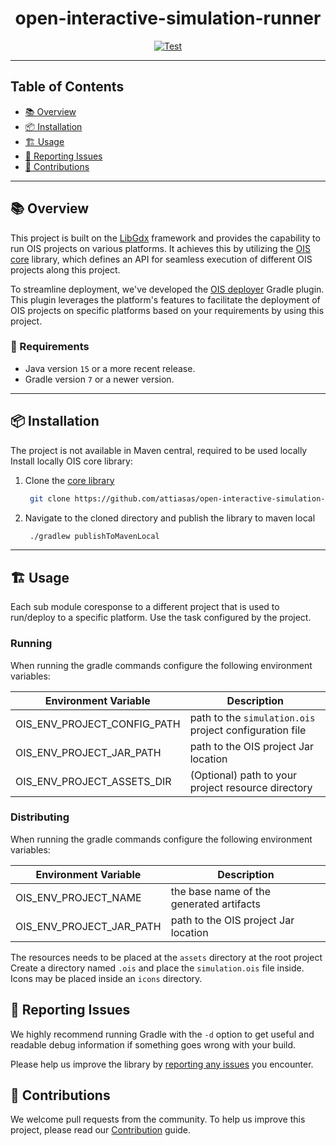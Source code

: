 <div align="center">

# open-interactive-simulation-runner

[![Test](https://github.com/attiasas/open-interactive-simulation-runner/actions/workflows/test.yml/badge.svg)](https://github.com/attiasas/open-interactive-simulation-runner/actions/workflows/test.yml?branch=master)

</div>

---

## Table of Contents
- [📚 Overview](#-overview)
- [📦 Installation](#-installation)
- [🏗️ Usage](#-usage)
- [🐞 Reporting Issues](#-reporting-issues)
- [🤝 Contributions](#-contributions)

---
## 📚 Overview

This project is built on the [LibGdx](https://libgdx.com/) framework and provides the capability to run OIS projects on various platforms. It achieves this by utilizing the [OIS core](https://github.com/attiasas/open-interactive-simulation-core) library, which defines an API for seamless execution of different OIS projects along this project.

To streamline deployment, we've developed the [OIS deployer](https://github.com/attiasas/open-interactive-simulation-deployer) Gradle plugin. This plugin leverages the platform's features to facilitate the deployment of OIS projects on specific platforms based on your requirements by using this project.


### 🚥 Requirements
* Java version `15` or a more recent release.
* Gradle version `7` or a newer version.

---
## 📦 Installation

The project is not available in Maven central, required to be used locally
Install locally OIS core library:

1. Clone the [core library](https://github.com/attiasas/open-interactive-simulation-core)
    ```bash
     git clone https://github.com/attiasas/open-interactive-simulation-core.git
   ```
2. Navigate to the cloned directory and publish the library to maven local
   ```bash
    ./gradlew publishToMavenLocal
   ```

---
## 🏗️ Usage

Each sub module coresponse to a different project that is used to run/deploy to a specific platform.
Use the task configured by the project.

### Running
When running the gradle commands configure the following environment variables:

| Environment Variable        | Description                                             |
|-----------------------------|---------------------------------------------------------|
| OIS_ENV_PROJECT_CONFIG_PATH | path to the `simulation.ois` project configuration file |
| OIS_ENV_PROJECT_JAR_PATH    | path to the OIS project Jar location                    |
| OIS_ENV_PROJECT_ASSETS_DIR  | (Optional) path to your project resource directory      |

### Distributing
When running the gradle commands configure the following environment variables:

| Environment Variable     | Description                              |
|--------------------------|------------------------------------------|
| OIS_ENV_PROJECT_NAME     | the base name of the generated artifacts |
| OIS_ENV_PROJECT_JAR_PATH | path to the OIS project Jar location     |

The resources needs to be placed at the `assets` directory at the root project
Create a directory named `.ois` and place the `simulation.ois` file inside.
Icons may be placed inside an `icons` directory.

## 🐞 Reporting Issues

We highly recommend running Gradle with the ```-d```
option to get useful and readable debug information if something goes wrong with your build.

Please help us improve the library
by [reporting any issues](https://github.com/attiasas/open-interactive-simulation-runner/issues/new/choose) you encounter.

## 🤝 Contributions

We welcome pull requests from the community. To help us improve this project, please read
our [Contribution](./CONTRIBUTING.md) guide.